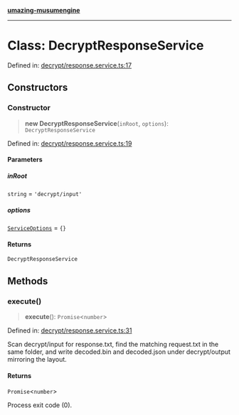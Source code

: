 [**umazing-musumengine**](../../README.md)

***

# Class: DecryptResponseService

Defined in: [decrypt/response.service.ts:17](https://github.com/davinidae/umazing-musumengine/blob/e099ae72d04c46726039e2dd238802d266be3d5f/src/decrypt/response.service.ts#L17)

## Constructors

### Constructor

> **new DecryptResponseService**(`inRoot`, `options`): `DecryptResponseService`

Defined in: [decrypt/response.service.ts:19](https://github.com/davinidae/umazing-musumengine/blob/e099ae72d04c46726039e2dd238802d266be3d5f/src/decrypt/response.service.ts#L19)

#### Parameters

##### inRoot

`string` = `'decrypt/input'`

##### options

[`ServiceOptions`](../interfaces/ServiceOptions.md) = `{}`

#### Returns

`DecryptResponseService`

## Methods

### execute()

> **execute**(): `Promise`\<`number`\>

Defined in: [decrypt/response.service.ts:31](https://github.com/davinidae/umazing-musumengine/blob/e099ae72d04c46726039e2dd238802d266be3d5f/src/decrypt/response.service.ts#L31)

Scan decrypt/input for response.txt, find the matching request.txt in the same folder,
and write decoded.bin and decoded.json under decrypt/output mirroring the layout.

#### Returns

`Promise`\<`number`\>

Process exit code (0).
